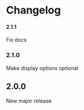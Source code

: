 # Changelog

#### 2.1.1

Fix docs

### 2.1.0

Make display options optional

## 2.0.0

New major release
